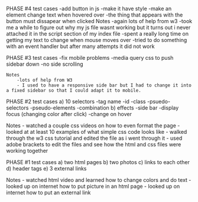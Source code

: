 
PHASE #4
    test cases
        -add button in js
        -make it have style
        -make an element change text when hovered over
        -the thing that appears with the button must dissapear when clicked
    Notes
        -again lots of help from w3
        -took me a while to figure out why my js file wasnt working but it turns out i never attached it in the script section of my index file
        -spent a really long time on getting my text to change when mouse moves over
        -tried to do something with an event handler but after many attempts it did not work

PHASE #3
    test cases
        -fix mobile problems
        -media query css to push sidebar down
        -no side scrolling

    Notes
        -lots of help from W3
        - I used to have a responsive side bar but I had to change it into a fixed sidebar so that I could adapt it to mobile.


PHASE #2
   test cases
    a) 10 selectors
      -tag name
      -id
      -class
      -psuedo-selectors
      -pseudo-elements
      -combination
    b) effects
      -side bar
      -display focus (changing color after click)
      -change on hover
   
   Notes
     - watched a couple css videos on how to even format the page
     - looked at at least 10 examples of what simple css code looks like
     - walked through the w3 css tutorial and edited the file as i went through it
     - used adobe brackets to edit the files and see how the html and css files were 
      working together
     

PHASE #1
   test cases
    a) two html pages
    b) two photos
    c) links to each other
    d) header tags
    e) 3 external links
   
   Notes
     - watched html video and learned how to change colors and do text
     - looked up on internet how to put picture in an html page
     - looked up on internet how to put an external link
